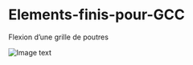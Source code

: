 # Elements-finis-pour-GCC
Flexion d’une grille de poutres

![Image text](https://raw.github.com/yourName/repositpry/master/yourprojectName/img-folder/test.jpg)
